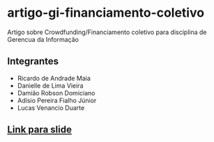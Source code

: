 # artigo-gi-financiamento-coletivo
Artigo sobre Crowdfunding/Financiamento coletivo para disciplina de Gerencua da Informação

## Integrantes
+ Ricardo de Andrade Maia
+ Danielle de Lima Vieira
+ Damião Robson Domiciano
+ Adísio Pereira Fialho Júnior
+ Lucas Venancio Duarte

## [Link para slide](https://docs.google.com/presentation/d/1E5Aa5tob5RPJpYxXdKqa_NZajvRhP_TBwyGARv4Rmac/edit?usp=sharing "Clique qui")
